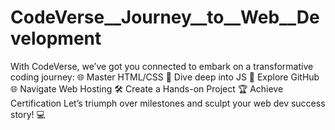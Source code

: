 # CodeVerse__Journey__to__Web__Development
With CodeVerse, we’ve got you connected to embark on a transformative coding journey:  🌐 Master HTML/CSS 🚀 Dive deep into JS 🔗 Explore GitHub 🌐 Navigate Web Hosting 🛠 Create a Hands-on Project 🏆 Achieve Certification  Let’s triumph over milestones and sculpt your web dev success story! 💻
